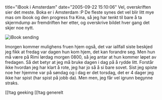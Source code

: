 title="iBook i Amsterdam"
date="2005-09-22 15:10:06"
Vel, overskriften sier det meste. Boka er i Amsterdam :P De fleste synes det vel blir litt mye mas om ibook og den progress fra Kina, så jeg har tenkt til bare å ta skjermdump av fremdriften her etter, og overskrive bildet hver gang det skjer noe nytt.

<img src="http://stuff.sakarias.net/ibooksending.png" alt="iBook sending"  />

Imorgen kommer mulighens fruen hjem også, det var iallfall siste beskjed jeg fikk at fredag var dagen hun kom hjem, det kan forandre seg. Men hun må være på Rimi lørdag morgen 0800, så jeg antar at hun kommer løpet av fredagen. Så det betyr at jeg må bruke dagen i dag på å rydde litt. Forstår ikke hvordan jeg har klart å rote, jeg har jo så å si bare sovet. Sist jeg spiste noe her hjemme var på søndag og i dag er det torsdag, det er 4 dager jeg ikke har spist (har spist på jobb da). Men men, jeg får vel igrunn begynne straks.

[[!tag  geeking
[[!tag  generelt
